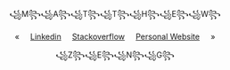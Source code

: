 <p align="center">
  ꧁M꧂꧁A꧂꧁T꧂꧁T꧂꧁H꧂꧁E꧂꧁W꧂
</p>
<p align="center">
  «&nbsp;&nbsp;&nbsp;&nbsp;
   <a href="https://www.linkedin.com/in/ahmed-mohamed-dev1/">Linkedin</a>&nbsp;&nbsp;&nbsp;&nbsp;
   <a href="https://stackoverflow.com/users/21416271/ahmed-mohamed">Stackoverflow</a>&nbsp;&nbsp;&nbsp;&nbsp;
   <a href="https://ahmed-mohamed-dev.netlify.app">Personal Website</a>&nbsp;&nbsp;&nbsp;&nbsp;
  »
</p>
<p align="center">
  ꧁Z꧂꧁E꧂꧁N꧂꧁G꧂
</p>
